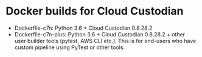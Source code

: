 # Docker builds for Cloud Custodian
 * Dockerfile-c7n: Python 3.6 + Cloud Custodian 0.8.28.2
 * Dockerfile-c7n-plus: Python 3.6 + Cloud Custodian 0.8.28.2 + other user builder tools (pytest, AWS CLI etc.). This is for end-users who have custom pipeline using PyTest or other tools.

